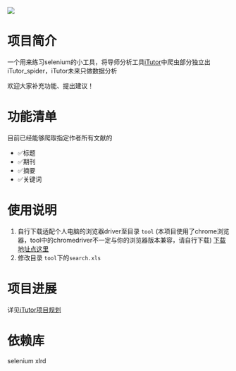 ![](https://img.shields.io/github/stars/whitewatercn/iTutor_spider?style=social)

# 项目简介
一个用来练习selenium的小工具，将导师分析工具[iTutor](https://github.com/whitewatercn/iTutor)中爬虫部分独立出iTutor_spider，iTutor未来只做数据分析

欢迎大家补充功能、提出建议！
# 功能清单
目前已经能够爬取指定作者所有文献的
- ✅标题
- ✅期刊
- ✅摘要
- ✅关键词


# 使用说明
1. 自行下载适配个人电脑的浏览器driver至目录 `tool` (本项目使用了chrome浏览器，tool中的chromedriver不一定与你的浏览器版本兼容，请自行下载) [下载地址点这里](https://chromedriver.chromium.org/downloads)
2. 修改目录 `tool`下的`search.xls`
# 项目进展
详见[iTutor项目规划](https://github.com/users/whitewatercn/projects/3)

# 依赖库
selenium
xlrd
